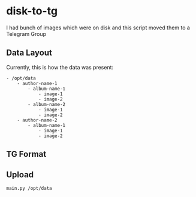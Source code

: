 # disk-to-tg

I had bunch of images which were on disk and this script moved them to a Telegram Group

## Data Layout

Currently, this is how the data was present:

```
- /opt/data
	- author-name-1
		- album-name-1
			- image-1
			- image-2
		- album-name-2
			- image-1
			- image-2
	- author-name-2
		- album-name-1
			- image-1
			- image-2		
```

## TG Format

## Upload

```shell script
main.py /opt/data
```